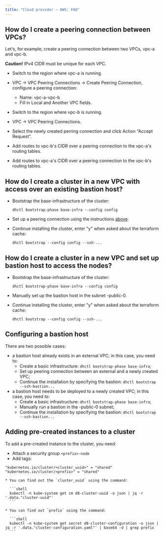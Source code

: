 ```yaml
---
title: "Cloud provider — AWS: FAQ"
---
```


## How do I create a peering connection between VPCs?

Let's, for example, create a peering connection between two VPCs, vpc-a and vpc-b.

**Caution!**
IPv4 CIDR must be unique for each VPC.

* Switch to the region where vpc-a is running.
* VPC -> VPC Peering Connections -> Create Peering Connection, configure a peering connection:

  * Name: vpc-a-vpc-b
  * Fill in Local and Another VPC fields.

* Switch to the region where vpc-b is running.
* VPC -> VPC Peering Connections.
* Select the newly created perring connection and click Action "Accept Request".
* Add routes to vpc-b's CIDR over a peering connection to the vpc-a's routing tables.
* Add routes to vpc-a's CIDR over a peering connection to the vpc-b's routing tables.


## How do I create a cluster in a new VPC with access over an existing bastion host?

* Bootstrap the base-infrastructure of the cluster:

  ```shell
  dhctl bootstrap-phase base-infra --config config
  ```

* Set up a peering connection using the instructions [above](#how-do-i-create-a-peering-connection-between-vpcs).
* Continue installing the cluster, enter "y" when asked about the terraform cache:

  ```shell
  dhctl bootstrap --config config --ssh-...
  ```

## How do I create a cluster in a new VPC and set up bastion host to access the nodes?

* Bootstrap the base-infrastructure of the cluster:

  ```shell
  dhctl bootstrap-phase base-infra --config config
  ```

* Manually set up the bastion host in the subnet <prefix>-public-0.
* Continue installing the cluster, enter "y" when asked about the terraform cache:

  ```shell
  dhctl bootstrap --config config --ssh-...
  ```

## Configuring a bastion host

There are two possible cases:
* a bastion host already exists in an external VPC; in this case, you need to:
  * Create a basic infrastructure: `dhctl bootstrap-phase base-infra`;
  * Set up peering connection between an external and a newly created VPC;
  * Continue the installation by specifying the bastion: `dhctl bootstrap --ssh-bastion...`
* a bastion host needs to be deployed to a newly created VPC; in this case, you need to:
  * Create a basic infrastructure: `dhctl bootstrap-phase base-infra`;
  * Manually run a bastion in the <prefix>-public-0 subnet;
  * Continue the installation by specifying the bastion: `dhctl bootstrap --ssh-bastion...`

## Adding pre-created instances to a cluster

To add a pre-created instance to the cluster, you need:
  * Attach a security group `<prefix>-node`
  * Add tags:

  ```
  "kubernetes.io/cluster/<cluster_uuid>" = "shared"
  "kubernetes.io/cluster/<prefix>" = "shared"
  ```

    * You can find out the `cluster_uuid` using the command:

      ```shell
      kubectl -n kube-system get cm d8-cluster-uuid -o json | jq -r '.data."cluster-uuid"'
      ```

    * You can find out `prefix` using the command:

      ```shell
      kubectl -n kube-system get secret d8-cluster-configuration -o json | jq -r '.data."cluster-configuration.yaml"' | base64 -d | grep prefix
      ```
